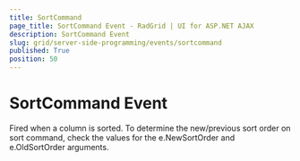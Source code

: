 ```yaml
---
title: SortCommand
page_title: SortCommand Event - RadGrid | UI for ASP.NET AJAX
description: SortCommand Event
slug: grid/server-side-programming/events/sortcommand
published: True
position: 50
---
```


# SortCommand Event

Fired when a column is sorted. To determine the new/previous sort order on sort command, check the values for the e.NewSortOrder and e.OldSortOrder arguments.

